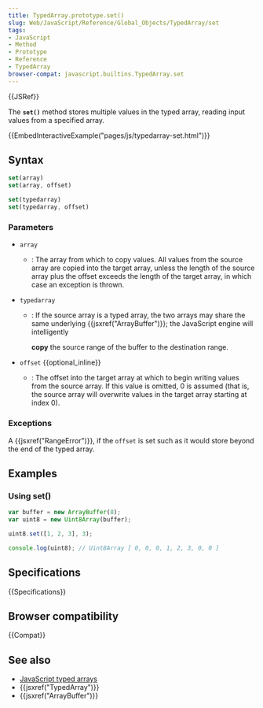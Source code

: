 ```yaml
---
title: TypedArray.prototype.set()
slug: Web/JavaScript/Reference/Global_Objects/TypedArray/set
tags:
- JavaScript
- Method
- Prototype
- Reference
- TypedArray
browser-compat: javascript.builtins.TypedArray.set
---
```

{{JSRef}}

The **`set()`** method stores multiple values in the typed array, reading input
values from a specified array.

{{EmbedInteractiveExample("pages/js/typedarray-set.html")}}

## Syntax

```js
set(array)
set(array, offset)

set(typedarray)
set(typedarray, offset)
```

### Parameters

- `array`
  - : The array from which to copy values. All values from the source array are
    copied into the target array, unless the length of the source array plus the
    offset exceeds the length of the target array, in which case an exception is
    thrown.
- `typedarray`

  - : If the source array is a typed array, the two arrays may share the same
    underlying {{jsxref("ArrayBuffer")}}; the JavaScript engine will
    intelligently

    **copy** the source range of the buffer to the destination range.

- `offset` {{optional_inline}}
  - : The offset into the target array at which to begin writing values from the
    source array. If this value is omitted, 0 is assumed (that is, the source
    array will overwrite values in the target array starting at index 0).

### Exceptions

A {{jsxref("RangeError")}}, if the `offset` is set such as it would
store beyond the end of the typed array.

## Examples

### Using set()

```js
var buffer = new ArrayBuffer(8);
var uint8 = new Uint8Array(buffer);

uint8.set([1, 2, 3], 3);

console.log(uint8); // Uint8Array [ 0, 0, 0, 1, 2, 3, 0, 0 ]
```

## Specifications

{{Specifications}}

## Browser compatibility

{{Compat}}

## See also

- [JavaScript typed arrays](/en-US/docs/Web/JavaScript/Typed_arrays)
- {{jsxref("TypedArray")}}
- {{jsxref("ArrayBuffer")}}
